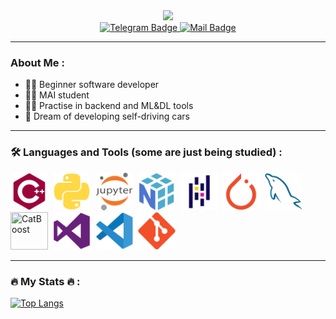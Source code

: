 <div id="header" align="center">
  <img src="https://media.giphy.com/media/iigcSmBaMUC5FoSUlu/giphy.gif" width="250"/>
  <div id="badges">
    <a href="https://t.me/ilya_zhbanov">
      <img src="https://img.shields.io/badge/Telegram-blue?logo=telegram&logoColor=white&style=for-the-badge" width="130" alt="Telegram Badge"/>
    </a>
    <a href="mailto:iamilyazhbanov@gmail.com">
      <img src="https://img.shields.io/badge/mail-white?logo=gmail&style=for-the-badge" width="113" alt="Mail Badge"/>
    </a>
  </div>
</div>



---
### About Me :
* :man_technologist: Beginner software developer 
* :man_student: MAI student 
* :weight_lifting_man: Practise in backend and ML&DL tools
* :red_car: Dream of developing self-driving cars
---
### :hammer_and_wrench: Languages and Tools (some are just being studied) :

<div>
  <img src="https://github.com/devicons/devicon/blob/master/icons/cplusplus/cplusplus-plain.svg" title = "CPlusPlus" width="60" height="60"/>&nbsp;
  <img src="https://github.com/devicons/devicon/blob/master/icons/python/python-plain.svg" title = "Python" width="60" height="60"/>&nbsp;
  <img src="https://github.com/devicons/devicon/blob/master/icons/jupyter/jupyter-original-wordmark.svg" title = "Jupyter" width="60" height="60"/>&nbsp;
  <img src="https://github.com/devicons/devicon/blob/master/icons/numpy/numpy-original.svg" title = "Numpy" width="60" height="60"/>&nbsp;
  <img src="https://github.com/devicons/devicon/blob/master/icons/pandas/pandas-original.svg" title = "Pandas" width="60" height="60"/>&nbsp;
  <img src="https://github.com/devicons/devicon/blob/master/icons/pytorch/pytorch-original.svg" title = "PyTorch" width="60" height="60"/>&nbsp;
  <img src="https://github.com/devicons/devicon/blob/master/icons/mysql/mysql-plain.svg" title = "MySQL" width="60" height="60"/>&nbsp;
  <img src="https://dildehdrg5ol8.cloudfront.net/images/%252540catboost-edd4f133aa13d952f3f4b3fca40b9182.png" title = "CatBoost" width="60" height="60"/>&nbsp;
  <img src="https://github.com/devicons/devicon/blob/master/icons/visualstudio/visualstudio-plain.svg" title = "VisualStudio" width="60" height="60"/>&nbsp;
  <img src="https://github.com/devicons/devicon/blob/master/icons/vscode/vscode-original.svg" title = "VScode" width="60" height="60"/>&nbsp;
  <img src="https://github.com/devicons/devicon/blob/master/icons/git/git-plain.svg" title = "Git" width="60" height="60"/>&nbsp;
</div>

---

### :fire: My Stats :fire: :

[![Top Langs](https://github-readme-stats.vercel.app/api/top-langs/?username=t041lk8&layout=compact&theme=vue-dark)](https://github.com/anuraghazra/github-readme-stats)

